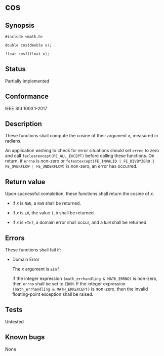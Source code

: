 # cos

## Synopsis

`#include <math.h>`

`double cos(double x);`

`float cosf(float x);`

## Status

Partially implemented

## Conformance

IEEE Std 1003.1-2017

## Description

These functions shall compute the cosine of their argument _x_, measured in radians.

An application wishing to check for error situations should set `errno` to zero and call `feclearexcept(FE_ALL_EXCEPT)`
before calling these functions. On return, if `errno` is non-zero or
`fetestexcept(FE_INVALID | FE_DIVBYZERO | FE_OVERFLOW | FE_UNDERFLOW)` is non-zero, an error has occurred.

## Return value

Upon successful completion, these functions shall return the cosine of _x_.

* If _x_ is `NaN`, a `NaN` shall be returned.

* If _x_ is `±0`, the value `1.0` shall be returned.

* If _x_ is `±Inf`, a domain error shall occur, and a `NaN` shall be returned.

## Errors

These functions shall fail if:

* Domain Error

  The _x_ argument is `±Inf`.

  If the integer expression `(math_errhandling & MATH_ERRNO)` is non-zero, then `errno` shall be set to `EDOM`.
  If the integer expression `(math_errhandling & MATH_ERREXCEPT)` is non-zero, then the invalid floating-point exception
  shall be raised.

## Tests

Untested

## Known bugs

None
